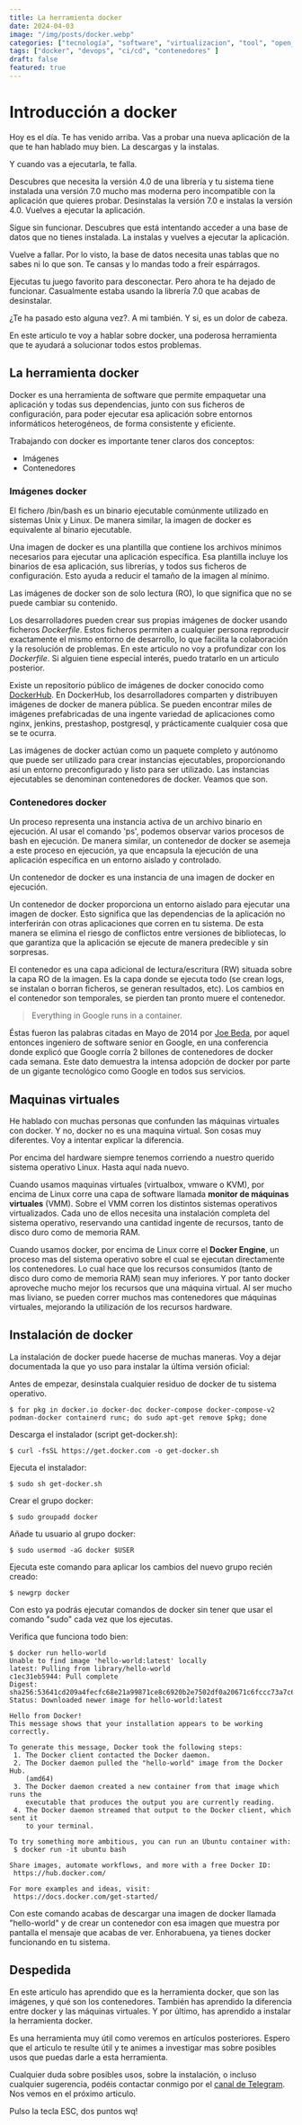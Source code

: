 ```yaml
---
title: La herramienta docker
date: 2024-04-03
image: "/img/posts/docker.webp"
categories: ["tecnología", "software", "virtualizacion", "tool", "open_source"]
tags: ["docker", "devops", "ci/cd", "contenedores" ]
draft: false
featured: true
---
```


# Introducción a docker

Hoy es el día. Te has venido arriba. Vas a probar una nueva aplicación de la que te han hablado muy bien. La descargas y la instalas.

Y cuando vas a ejecutarla, te falla.

Descubres que necesita la versión 4.0 de una librería y tu sistema tiene instalada una versión 7.0 mucho mas moderna pero incompatible con la aplicación que quieres probar. Desinstalas la versión 7.0 e instalas la versión 4.0. Vuelves a ejecutar la aplicación.

Sigue sin funcionar. Descubres que está intentando acceder a una base de datos que no tienes instalada. La instalas y vuelves a ejecutar la aplicación.

Vuelve a fallar. Por lo visto, la base de datos necesita unas tablas que no sabes ni lo que son. Te cansas y lo mandas todo a freír espárragos.

Ejecutas tu juego favorito para desconectar. Pero ahora te ha dejado de funcionar. Casualmente estaba usando la librería 7.0 que acabas de desinstalar.

¿Te ha pasado esto alguna vez?. A mi también. Y si, es un dolor de cabeza.

En este articulo te voy a hablar sobre docker, una poderosa herramienta que te ayudará a solucionar todos estos problemas.

## La herramienta docker

Docker es una herramienta de software que permite empaquetar una aplicación y todas sus dependencias, junto con sus ficheros de configuración, para poder ejecutar esa aplicación sobre entornos informáticos heterogéneos, de forma consistente y eficiente.

Trabajando con docker es importante tener claros dos conceptos:

- Imágenes
- Contenedores

### Imágenes docker

El fichero /bin/bash es un binario ejecutable comúnmente utilizado en sistemas Unix y Linux. De manera similar, la imagen de docker es equivalente al binario ejecutable.

Una imagen de docker es una plantilla que contiene los archivos mínimos necesarios para ejecutar una aplicación específica. Esa plantilla incluye los binarios de esa aplicación, sus librerías, y todos sus ficheros de configuración. Esto ayuda a reducir el tamaño de la imagen al mínimo.

Las imágenes de docker son de solo lectura (RO), lo que significa que no se puede cambiar su contenido.

Los desarrolladores pueden crear sus propias imágenes de docker usando ficheros *Dockerfile*. Estos ficheros permiten a cualquier persona reproducir exactamente el mismo entorno de desarrollo, lo que facilita la colaboración y la resolución de problemas. En este articulo no voy a profundizar con los *Dockerfile*. Si alguien tiene especial interés, puedo tratarlo en un articulo posterior.

Existe un repositorio público de imágenes de docker conocido como [DockerHub](https://hub.docker.com/). En DockerHub, los desarrolladores comparten y distribuyen imágenes de docker de manera pública. Se pueden encontrar miles de imágenes prefabricadas de una ingente variedad de aplicaciones como nginx, jenkins, prestashop, postgresql, y prácticamente cualquier cosa que se te ocurra.

Las imágenes de docker actúan como un paquete completo y autónomo que puede ser utilizado para crear instancias ejecutables, proporcionando así un entorno preconfigurado y listo para ser utilizado. Las instancias ejecutables se denominan contenedores de docker. Veamos que son.

### Contenedores docker

Un proceso representa una instancia activa de un archivo binario en ejecución. Al usar el comando 'ps', podemos observar varios procesos de bash en ejecución. De manera similar, un contenedor de docker se asemeja a este proceso en ejecución, ya que encapsula la ejecución de una aplicación específica en un entorno aislado y controlado.

Un contenedor de docker es una instancia de una imagen de docker en ejecución.

Un contenedor de docker proporciona un entorno aislado para ejecutar una imagen de docker. Esto significa que las dependencias de la aplicación no interferirán con otras aplicaciones que corren en tu sistema. De esta manera se elimina el riesgo de conflictos entre versiones de bibliotecas, lo que garantiza que la aplicación se ejecute de manera predecible y sin sorpresas.

El contenedor es una capa adicional de lectura/escritura (RW) situada sobre la capa RO de la imagen. Es la capa donde se ejecuta todo (se crean logs, se instalan o borran ficheros, se generan resultados, etc). Los cambios en el contenedor son temporales, se pierden tan pronto muere el contenedor.

> Everything in Google runs in a container.

Éstas fueron las palabras citadas en Mayo de 2014 por [Joe Beda](https://www.linkedin.com/in/jbeda/), por aquel entonces ingeniero de software senior en Google, en una conferencia donde explicó que Google corría 2 billones de contenedores de docker cada semana. Este dato demuestra la intensa adopción de docker por parte de un gigante tecnológico como Google en todos sus servicios.

## Maquinas virtuales

He hablado con muchas personas que confunden las máquinas virtuales con docker. Y no, docker no es una maquina virtual. Son cosas muy diferentes. Voy a intentar explicar la diferencia.

Por encima del hardware siempre tenemos corriendo a nuestro querido sistema operativo Linux. Hasta aquí nada nuevo.

Cuando usamos maquinas virtuales (virtualbox, vmware o KVM), por encima de Linux corre una capa de software llamada **monitor de máquinas virtuales** (VMM). Sobre el VMM corren los distintos sistemas operativos virtualizados. Cada uno de ellos necesita una instalación completa del sistema operativo, reservando una cantidad ingente de recursos, tanto de disco duro como de memoria RAM.

Cuando usamos docker, por encima de Linux corre el **Docker Engine**, un proceso mas del sistema operativo sobre el cual se ejecutan directamente los contenedores. Lo cual hace que los recursos consumidos (tanto de disco duro como de memoria RAM) sean muy inferiores. Y por tanto docker aproveche mucho mejor los recursos que una máquina virtual. Al ser mucho mas liviano, se pueden correr muchos mas contenedores que máquinas virtuales, mejorando la utilización de los recursos hardware.

## Instalación de docker

La instalación de docker puede hacerse de muchas maneras. Voy a dejar documentada la que yo uso para instalar la última versión oficial:

Antes de empezar, desinstala cualquier residuo de docker de tu sistema operativo.

```
$ for pkg in docker.io docker-doc docker-compose docker-compose-v2 podman-docker containerd runc; do sudo apt-get remove $pkg; done
```

Descarga el instalador (script get-docker.sh):

```
$ curl -fsSL https://get.docker.com -o get-docker.sh
```

Ejecuta el instalador:

```
$ sudo sh get-docker.sh
```

Crear el grupo docker:

```
$ sudo groupadd docker
```

Añade tu usuario al grupo docker:

```
$ sudo usermod -aG docker $USER
```

Ejecuta este comando para aplicar los cambios del nuevo grupo recién creado:

```
$ newgrp docker
```

Con esto ya podrás ejecutar comandos de docker sin tener que usar el comando "sudo" cada vez que los ejecutas.

Verifica que funciona todo bien:

```
$ docker run hello-world
Unable to find image 'hello-world:latest' locally
latest: Pulling from library/hello-world
c1ec31eb5944: Pull complete
Digest: sha256:53641cd209a4fecfc68e21a99871ce8c6920b2e7502df0a20671c6fccc73a7c6
Status: Downloaded newer image for hello-world:latest

Hello from Docker!
This message shows that your installation appears to be working correctly.

To generate this message, Docker took the following steps:
 1. The Docker client contacted the Docker daemon.
 2. The Docker daemon pulled the "hello-world" image from the Docker Hub.
    (amd64)
 3. The Docker daemon created a new container from that image which runs the
    executable that produces the output you are currently reading.
 4. The Docker daemon streamed that output to the Docker client, which sent it
    to your terminal.

To try something more ambitious, you can run an Ubuntu container with:
 $ docker run -it ubuntu bash

Share images, automate workflows, and more with a free Docker ID:
 https://hub.docker.com/

For more examples and ideas, visit:
 https://docs.docker.com/get-started/

```

Con este comando acabas de descargar una imagen de docker llamada "hello-world" y de crear un contenedor con esa imagen que muestra por pantalla el mensaje que acabas de ver. Enhorabuena, ya tienes docker funcionando en tu sistema.

## Despedida

En este articulo has aprendido que es la herramienta docker, que son las imágenes, y qué son los contenedores. También has aprendido la diferencia entre docker y las máquinas virtuales. Y por último, has aprendido a instalar la herramienta docker.

Es una herramienta muy útil como veremos en artículos posteriores. Espero que el articulo te resulte útil y te animes a investigar mas sobre posibles usos que puedas darle a esta herramienta.

Cualquier duda sobre posibles usos, sobre la instalación, o incluso cualquier sugerencia, podéis contactar conmigo por el [canal de Telegram](https://t.me/lateclaescape). Nos vemos en el próximo articulo.

Pulso la tecla ESC, dos puntos wq!
